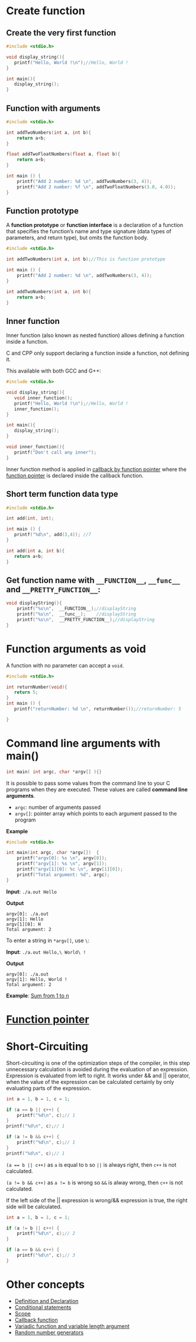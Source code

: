 # Create function

## Create the very first function

```c
#include <stdio.h>

void display_string(){
   printf("Hello, World !\n");//Hello, World !
}

int main(){
   display_string();
}
```

## Function with arguments

```c
#include <stdio.h>

int addTwoNumbers(int a, int b){
    return a+b;
}

float addTwoFloatNumbers(float a, float b){
    return a+b;
}    

int main () {
    printf("Add 2 number: %d \n", addTwoNumbers(3, 4));
    printf("Add 2 number: %f \n", addTwoFloatNumbers(3.0, 4.0));
}
```

## Function prototype

A **function prototype** or **function interface** is a declaration of a function that specifies the function’s name and type signature (data types of parameters, and return type), but omits the function body. 

```c
#include <stdio.h>

int addTwoNumbers(int a, int b);//This is function prototype

int main () {
    printf("Add 2 number: %d \n", addTwoNumbers(3, 4));
}

int addTwoNumbers(int a, int b){
    return a+b;
}
```

## Inner function

Inner function (also known as nested function) allows defining a function inside a function.

C and CPP only support declaring a function inside a function, not defining it.

This available with both GCC and G++:

```c
#include <stdio.h>

void display_string(){
   void inner_function();
   printf("Hello, World !\n");//Hello, World !
   inner_function();
}

int main(){
   display_string();
}

void inner_function(){
   printf("Don't call any inner");
}
```
Inner function method is applied in [callback by function pointer](Callback%20function.md#handle-callback-by-function-pointer) where the [function pointer](https://github.com/TranPhucVinh/C/blob/master/Physical%20layer/Memory/Pointer/Function%20pointer.md) is declared inside the callback function.

## Short term function data type

```c
#include <stdio.h>

int add(int, int);

int main () {
   printf("%d\n", add(3,4)); //7
}

int add(int a, int b){
   return a+b;
}
```

## Get function name with ``__FUNCTION__``, ``__func__`` and ``__PRETTY_FUNCTION__``:

```c
void displayString(){
	printf("%s\n",  __FUNCTION__);//displayString
	printf("%s\n",  __func__);    //displayString
	printf("%s\n",  __PRETTY_FUNCTION__);//displayString
}
```

# Function arguments as void

A function with no parameter can accept a ``void``.

```c
#include <stdio.h>

int returnNumber(void){
   return 5;
}
int main () {
   printf("returnNumber: %d \n", returnNumber());//returnNumber: 5

}
```

# Command line arguments with main()

```c
int main( int argc, char *argv[] ){}
```

It is possible to pass some values from the command line to your C programs when they are executed. These values are called **command line arguments**.

* ``argc``: number of arguments passed
* ``argv[]``: pointer array which points to each argument passed to the program

**Example**

```c
#include <stdio.h>

int main(int argc, char *argv[])  {
    printf("argv[0]: %s \n", argv[0]);
    printf("argv[1]: %s \n", argv[1]);
    printf("argv[1][0]: %c \n", argv[1][0]);
    printf("Total argument: %d", argc);
}
```
**Input**: ``./a.out Hello``

**Output**

```
argv[0]: ./a.out 
argv[1]: Hello
argv[1][0]: H
Total argument: 2
```

To enter a string in ``*argv[]``, use ``\``:

**Input**: ``./a.out Hello,\ World\ !``

**Output**

```
argv[0]: ./a.out 
argv[1]: Hello, World !
Total argument: 2
```

**Example**: [Sum from 1 to n](https://github.com/TranPhucVinh/C/tree/master/Introduction/Examples#sum-from-1-to-n)
# [Function pointer](https://github.com/TranPhucVinh/C/blob/master/Physical%20layer/Memory/Pointer/Function%20pointer.md)
# Short-Circuiting
Short-circuiting is one of the optimization steps of the compiler, in this step unnecessary calculation is avoided during the evaluation of an expression. Expression is evaluated from left to right. It works under && and || operator, when the value of the expression can be calculated certainly by only evaluating parts of the expression.
```cpp
int a = 1, b = 1, c = 1;

if (a == b || c++) {
	printf("%d\n", c);// 1
}
printf("%d\n", c);// 1

if (a != b && c++) {
	printf("%d\n", c);// 1
}
printf("%d\n", c);// 1
```
``(a == b || c++)`` as ``a`` is equal to ``b`` so ``||`` is always right, then ``c++`` is not calculated.

``(a != b && c++)`` as ``a != b`` is wrong so ``&&`` is alway wrong, then ``c++`` is not calculated.

If the left side of the || expression is wrong/&& expression is true, the right side will be calculated. 
```c
int a = 1, b = 1, c = 1;

if (a != b || c++) {
	printf("%d\n", c);// 2
}

if (a == b && c++) {
	printf("%d\n", c);// 3
}
```
# Other concepts

* [Definition and Declaration](Definition%20and%20Declaration.md)
* [Conditional statements](Conditional%20statements.md)
* [Scope](Scope.md)
* [Callback function](Callback%20function.md)
* [Variadic function and variable length argument](Variadic%20function.md)
* [Random number generators](Random%20number.md)
